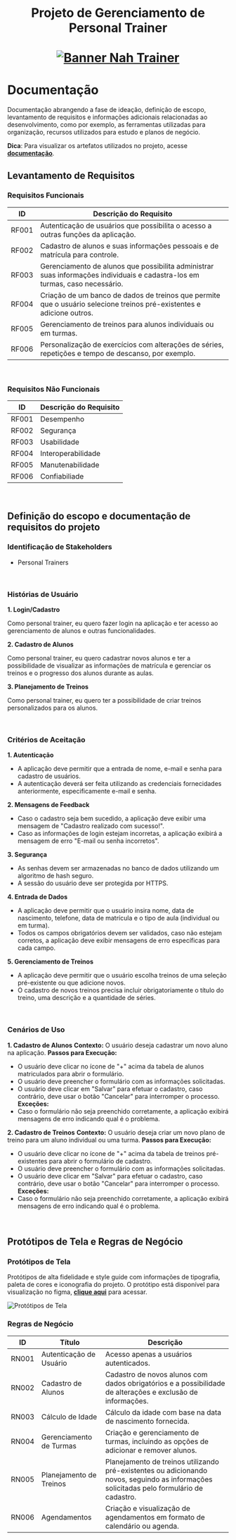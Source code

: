 <h1 align="center">
    Projeto de Gerenciamento de Personal Trainer
    <br />
    <br />
    <a href="">
      <img src="https://github.com/alessaduarte/projeto-aps/assets/100052794/992b17e9-9a2f-48e6-a751-b74ccd500d02" alt="Banner Nah Trainer">
    </a>
  </h1>
</div>

# Documentação

Documentação abrangendo a fase de ideação, definição de escopo, levantamento de requisitos e informações adicionais relacionadas ao desenvolvimento, como por exemplo, as ferramentas utilizadas para organização, recursos utilizados para estudo e planos de negócio.

**Dica**: Para visualizar os artefatos utilizados no projeto, acesse **[documentação](https://github.com/alessaduarte/projeto-aps/tree/main/Artefatos)**.

## Levantamento de Requisitos

### Requisitos Funcionais

| ID      | Descrição do Requisito |
| ----------- | ----------- |
| RF001      | Autenticação de usuários que possibilita o acesso a outras funções da aplicação.      |
| RF002   | Cadastro de alunos e suas informações pessoais e de matrícula para controle.        |
| RF003   | Gerenciamento de alunos que possibilita administrar suas informações individuais e cadastra-los em turmas, caso necessário.       |
| RF004   | Criação de um banco de dados de treinos que permite que o usuário selecione treinos pré-existentes e adicione outros.        |
| RF005   | Gerenciamento de treinos para alunos individuais ou em turmas.        |
| RF006   | Personalização de exercícios com alterações de séries, repetições e tempo de descanso, por exemplo.        |

<br />

### Requisitos Não Funcionais

| ID      | Descrição do Requisito |
| ----------- | ----------- |
| RF001      | Desempenho      |
| RF002   | Segurança        |
| RF003   | Usabilidade       |
| RF004   | Interoperabilidade        |
| RF005   | Manutenabilidade        |
| RF006   | Confiabiliade        |

<br />

## Definição do escopo e documentação de requisitos do projeto

### Identificação de Stakeholders
- Personal Trainers

<br />

### Histórias de Usuário

**1. Login/Cadastro**

Como personal trainer, eu quero fazer login na aplicação e ter acesso ao gerenciamento de alunos e outras funcionalidades.

**2. Cadastro de Alunos**

Como personal trainer, eu quero cadastrar novos alunos e ter a possibilidade de visualizar as informações de matrícula e gerenciar os treinos e o progresso dos alunos durante as aulas.

**3. Planejamento de Treinos**

Como personal trainer, eu quero ter a possibilidade de criar treinos personalizados para os alunos.

<br />

### Critérios de Aceitação

**1. Autenticação**
- A aplicação deve permitir que a entrada de nome, e-mail e senha para cadastro de usuários.
- A autenticação deverá ser feita utilizando as credenciais fornecidades anteriormente, especificamente e-mail e senha.

**2. Mensagens de Feedback**
- Caso o cadastro seja bem sucedido, a aplicação deve exibir uma mensagem de "Cadastro realizado com sucesso!".
- Caso as informações de login estejam incorretas, a aplicação exibirá a mensagem de erro "E-mail ou senha incorretos".

**3. Segurança**
- As senhas devem ser armazenadas no banco de dados utilizando um algoritmo de hash seguro.
- A sessão do usuário deve ser protegida por HTTPS.

**4. Entrada de Dados**
- A aplicação deve permitir que o usuário insira nome, data de nascimento, telefone, data de matrícula e o tipo de aula (individual ou em turma).
- Todos os campos obrigatórios devem ser validados, caso não estejam corretos, a aplicação deve exibir mensagens de erro específicas para cada campo.

**5. Gerenciamento de Treinos**
- A aplicação deve permitir que o usuário escolha treinos de uma seleção pré-existente ou que adicione novos.
- O cadastro de novos treinos precisa incluir obrigatoriamente o título do treino, uma descrição e a quantidade de séries.

<br />

### Cenários de Uso

**1. Cadastro de Alunos**
**Contexto:** O usuário deseja cadastrar um novo aluno na aplicação.
**Passos para Execução:**
- O usuário deve clicar no ícone de "+" acima da tabela de alunos matriculados para abrir o formulário.
- O usuário deve preencher o formulário com as informações solicitadas.
- O usuário deve clicar em "Salvar" para efetuar o cadastro, caso contrário, deve usar o botão "Cancelar" para interromper o processo.
**Exceções:**
- Caso o formulário não seja preenchido corretamente, a aplicação exibirá mensagens de erro indicando qual é o problema.

**2. Cadastro de Treinos**
**Contexto:** O usuário deseja criar um novo plano de treino para um aluno individual ou uma turma.
**Passos para Execução:**
- O usuário deve clicar no ícone de "+" acima da tabela de treinos pré-existentes para abrir o formulário de cadastro.
- O usuário deve preencher o formulário com as informações solicitadas.
- O usuário deve clicar em "Salvar" para efetuar o cadastro, caso contrário, deve usar o botão "Cancelar" para interromper o processo.
**Exceções:**
- Caso o formulário não seja preenchido corretamente, a aplicação exibirá mensagens de erro indicando qual é o problema.

<br />

## Protótipos de Tela e Regras de Negócio

### Protótipos de Tela
Protótipos de alta fidelidade e style guide com informações de tipografia, paleta de cores e iconografia do projeto.
O protótipo está disponível para visualização no figma, **[clique aqui](https://www.figma.com/design/PDvUEhOJOphqjxoWCjtlip/Projeto-APS?node-id=0-1&t=wWiBBuv35VbL2Nkx-1)** para acessar.

<img src="https://github.com/alessaduarte/projeto-aps/assets/100052794/e994e28f-baa6-4168-85c7-28ada0a6789a" alt="Protótipos de Tela">

<br />

### Regras de Negócio

| ID      | Título | Descrição     |
| ----        |    ------   |         ----- |
| RN001      | Autenticação de Usuário       | Acesso apenas a usuários autenticados.   |
| RN002   | Cadastro de Alunos       | Cadastro de novos alunos com dados obrigatórios e a possibilidade de alterações e exclusão de informações.       |
| RN003   | Cálculo de Idade        | Cálculo da idade com base na data de nascimento fornecida.      |
| RN004   | Gerenciamento de Turmas        | Criação e gerenciamento de turmas, incluindo as opções de adicionar e remover alunos.      |
| RN005   | Planejamento de Treinos        | Planejamento de treinos utilizando pré-existentes ou adicionando novos, seguindo as informações solicitadas pelo formulário de cadastro.      |
| RN006   | Agendamentos        | Criação e visualização de agendamentos em formato de calendário ou agenda.      |
